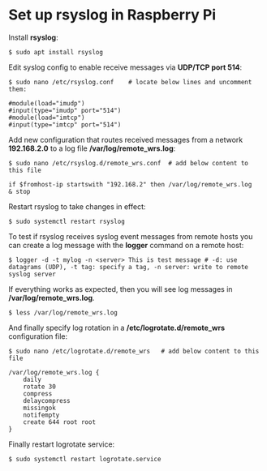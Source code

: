 # Set up rsyslog in Raspberry Pi

Install **rsyslog**:

```
$ sudo apt install rsyslog
```

Edit syslog config to enable receive messages via **UDP/TCP port 514**:
```
$ sudo nano /etc/rsyslog.conf    # locate below lines and uncomment them:

#module(load="imudp")
#input(type="imudp" port="514")
#module(load="imtcp")
#input(type="imtcp" port="514")
```

Add new configuration that routes received messages from a network **192.168.2.0** to a log file **/var/log/remote_wrs.log**:

```
$ sudo nano /etc/rsyslog.d/remote_wrs.conf  # add below content to this file

if $fromhost-ip startswith "192.168.2" then /var/log/remote_wrs.log
& stop
```

Restart rsyslog to take changes in effect:

```
$ sudo systemctl restart rsyslog
```

To test if rsyslog receives syslog event messages from remote hosts you can create a log message with the **logger** command on a remote host:

```
$ logger -d -t mylog -n <server> This is test message # -d: use datagrams (UDP), -t tag: specify a tag, -n server: write to remote syslog server
```

If everything works as expected, then you will see log messages in **/var/log/remote_wrs.log**.

```
$ less /var/log/remote_wrs.log
```

And finally specify log rotation in a **/etc/logrotate.d/remote_wrs** configuration file:

```
$ sudo nano /etc/logrotate.d/remote_wrs   # add below content to this file

/var/log/remote_wrs.log {
	daily
	rotate 30
	compress
	delaycompress
	missingok
	notifempty
	create 644 root root
}
```

Finally restart logrotate service:

```
$ sudo systemctl restart logrotate.service
```
